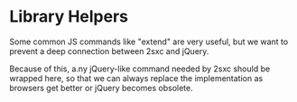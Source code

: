 ﻿# Library Helpers

Some common JS commands like "extend" are very useful, but we want to prevent a deep connection between 2sxc and jQuery. 

Because of this, a.ny jQuery-like command needed by 2sxc should be wrapped here, so that we can always replace the implementation as browsers get better or jQuery becomes obsolete. 